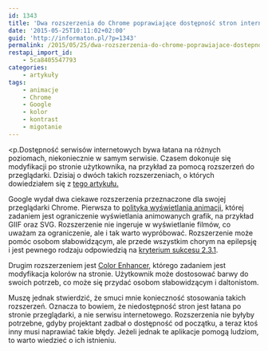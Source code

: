 ```yaml
---
id: 1343
title: 'Dwa rozszerzenia do Chrome poprawiające dostępność stron internetowych'
date: '2015-05-25T10:11:02+02:00'
guid: 'http://informaton.pl/?p=1343'
permalink: /2015/05/25/dwa-rozszerzenia-do-chrome-poprawiajace-dostepnosc-stron-internetowych/
restapi_import_id:
    - 5ca8405547793
categories:
    - artykuły
tags:
    - animacje
    - Chrome
    - Google
    - kolor
    - kontrast
    - migotanie
---
```


&lt;p.Dostępność serwisów internetowych bywa łatana na różnych poziomach, niekoniecznie w samym serwisie. Czasem dokonuje się modyfikacji po stronie użytkownika, na przykład za pomocą rozszerzeń do przeglądarki. Dzisiaj o dwóch takich rozszerzeniach, o których dowiedziałem się z [tego artykułu.](http://globalaccessibilitynews.com/2015/05/25/google-launches-two-new-chrome-accessibility-extensions/)

Google wydał dwa ciekawe rozszerzenia przeznaczone dla swojej przeglądarki Chrome. Pierwsza to [polityka wyświetlania animacji](https://chrome.google.com/webstore/detail/animation-policy/ncigbofjfbodhkaffojakplpmnleeoee), której zadaniem jest ograniczenie wyświetlania animowanych grafik, na przykład GIIF oraz SVG. Rozszerzenie nie ingeruje w wyświetlanie filmów, co uważam za ograniczenie, ale i tak warto wypróbować. Rozszerzenie może pomóc osobom słabowidzącym, ale przede wszystkim chorym na epilepsję i jest pewnego rodzaju odpowiedzią na [kryterium sukcesu 2.3.1](http://informaton.pl/wcag-2-0/ogranicz-migotanie-by-nie-wywolywac-atakw-padaczki-wcag-2-0-sc-2-3-1-poziom-a/).

Drugim rozszerzeniem jest [Color Enhancer](https://chrome.google.com/webstore/detail/color-enhancer/ipkjmjaledkapilfdigkgfmpekpfnkih?hl=en), którego zadaniem jest modyfikacja kolorów na stronie. Użytkownik może dostosować barwy do swoich potrzeb, co może się przydać osobom słabowidzącym i daltonistom.

Muszę jednak stwierdzić, że smuci mnie konieczność stosowania takich rozszerzeń. Oznacza to bowiem, że niedostępność stron jest łatana po stronie przeglądarki, a nie serwisu internetowego. Rozszerzenia nie byłyby potrzebne, gdyby projektant zadbał o dostępność od początku, a teraz ktoś inny musi naprawiać takie błędy. Jeżeli jednak te aplikacje pomogą ludziom, to warto wiedzieć o ich istnieniu.
